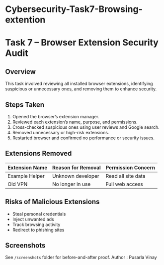 # Cybersecurity-Task7-Browsing-extention
# Task 7 – Browser Extension Security Audit

## Overview
This task involved reviewing all installed browser extensions, identifying suspicious or unnecessary ones, and removing them to enhance security.

## Steps Taken
1. Opened the browser’s extension manager.
2. Reviewed each extension’s name, purpose, and permissions.
3. Cross-checked suspicious ones using user reviews and Google search.
4. Removed unnecessary or high-risk extensions.
5. Restarted browser and confirmed no performance or security issues.

## Extensions Removed
| Extension Name | Reason for Removal | Permission Concern |
|----------------|--------------------|--------------------|
| Example Helper | Unknown developer  | Read all site data |
| Old VPN        | No longer in use   | Full web access    |

## Risks of Malicious Extensions
- Steal personal credentials
- Inject unwanted ads
- Track browsing activity
- Redirect to phishing sites

## Screenshots
See `/screenshots` folder for before-and-after proof.
Author :
Pusarla Vinay
